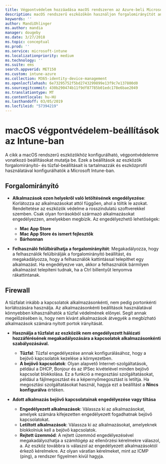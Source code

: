 ```yaml
---
title: Végpontvédelem hozzáadása macOS rendszeren az Azure-beli Microsoft Intune-ban | Microsoft Docs
description: macOS rendszerű eszközökön használjon forgalomirányítót annak meghatározására, hogy honnan lehet alkalmazásokat telepíteni, beleértve a Mac App Store áruházat is. Engedélyezzen vagy konfiguráljon tűzfalat is egyes alkalmazások engedélyezésére, alkalmazások tiltására, rejtett üzemmód használatára vagy akár bizonyos bejövő kapcsolattípusok tiltására a Microsoft Intune használatával.
keywords: ''
author: MandiOhlinger
ms.author: mandia
manager: dougeby
ms.date: 3/27/2018
ms.topic: conceptual
ms.prod: ''
ms.service: microsoft-intune
ms.localizationpriority: medium
ms.technology: ''
ms.suite: ems
search.appverid: MET150
ms.custom: intune-azure
ms.collection: M365-identity-device-management
ms.openlocfilehash: 6e73295752f5bd2743299899e13f9c7e137800d0
ms.sourcegitcommit: 430b290474b11f9df87785b01edc178e6bae2049
ms.translationtype: MT
ms.contentlocale: hu-HU
ms.lasthandoff: 03/05/2019
ms.locfileid: "57394219"
---
```

# <a name="macos-endpoint-protection-settings-in-intune"></a>macOS végpontvédelem-beállítások az Intune-ban

A cikk a macOS rendszerű eszközökhöz konfigurálható, végpontvédelemre vonatkozó beállításokat mutatja be. Ezek a beállítások az eszközök forgalomirányító- és tűzfal-beállításait is tartalmazzák és eszközprofil használatával konfigurálhatók a Microsoft Intune-ban.

## <a name="gatekeeper"></a>Forgalomirányító

- **Alkalmazások ezen helyekről való letöltésének engedélyezése**: Korlátozza az alkalmazásokat attól függően, ahol a töltik le azokat. Rendeltetése az eszközök védelme a rosszindulatú szoftverekkel szemben. Csak olyan forrásokból származó alkalmazásokat engedélyezzen, amelyekben megbízik. Az engedélyezhető lehetőségek: 
  - **Mac App Store**
  - **Mac App Store és ismert fejlesztők**
  - **Bárhonnan**

- **Felhasználó felülbírálhatja a forgalomirányítót**: Megakadályozza, hogy a felhasználók felülbírálják a forgalomirányító beállítást, és megakadályozza, hogy a felhasználók kattintással telepíthet egy alkalmazást. Ha engedélyezve van, akkor a felhasználók bármilyen alkalmazást telepíteni tudnak, ha a Ctrl billentyűt lenyomva rákattintanak.

## <a name="firewall"></a>Firewall

A tűzfalat inkább a kapcsolatok alkalmazásonkénti, nem pedig portonkénti korlátozására használja. Az alkalmazásonkénti beállítások használatával könnyebben kihasználhatók a tűzfal védelmének előnyei. Segít annak megelőzésében is, hogy nem kívánt alkalmazások átvegyék a megbízható alkalmazások számára nyitott portok irányítását.

- **Használja a tűzfalat az eszközök nem engedélyezett hálózati hozzáférésének megakadályozására a kapcsolatok alkalmazásonkénti szabályozásával.**
  - **Tűzfal**: Tűzfal engedélyezése annak konfigurálásához, hogy a bejövő kapcsolatok kezelése a környezetben.
  - **A bejövő kapcsolatok**: Olyan alapvető Internet-szolgáltatások, például a DHCP, Bonjour és az IPSec kivételével minden bejövő kapcsolat blokkolása. Ez a funkció a megosztási szolgáltatásokat, például a fájlmegosztást és a képernyőmegosztást is letiltja. Ha megosztási szolgáltatásokat használ, hagyja ezt a beállítást a **Nincs konfigurálva** értéken.

- **Adott alkalmazás bejövő kapcsolatainak engedélyezése vagy tiltása**
  - **Engedélyezett alkalmazások**: Válassza ki az alkalmazásokat, amelyek számára kifejezetten engedélyezett fogadhatnak bejövő kapcsolatokat.
  - **Letiltott alkalmazások**: Válassza ki az alkalmazásokat, amelyeknek blokkolniuk kell a bejövő kapcsolatok.
  - **Rejtett üzemmód**: A rejtett üzemmód engedélyezésével megakadályozhatja a számítógép az ellenőrzési kérelmekre válaszol, a. Az eszköz továbbra is válaszol az engedélyezett alkalmazásoktól érkező kérelmekre. Az olyan váratlan kérelmeket, mint az ICMP (ping), a rendszer figyelmen kívül hagyja.
